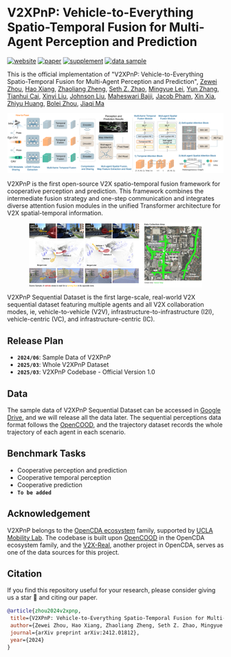 # V2XPnP: Vehicle-to-Everything Spatio-Temporal Fusion for Multi-Agent Perception and Prediction

[![website](https://img.shields.io/badge/Website-Explore%20Now-blueviolet?style=flat&logo=google-chrome)](https://mobility-lab.seas.ucla.edu/v2xpnp/)
[![paper](https://img.shields.io/badge/arXiv-Paper-<COLOR>.svg)](https://arxiv.org/abs/2412.01812)
[![supplement](https://img.shields.io/badge/Supplementary-Material-red)](https://arxiv.org/abs/2412.01812)
[![data sample](https://img.shields.io/badge/Dataset-Sample-F9D371.svg)](https://drive.google.com/drive/folders/1ZjVW-OKu-afIoiqfQJgFYwHOWzWE8_e8?usp=sharing)
<!-- [![License](https://img.shields.io/badge/License-CC_BY_NC_ND_4.0-F9D371)](https://creativecommons.org/licenses/by-nc-nd/4.0/) -->

This is the official implementation of "V2XPnP: Vehicle-to-Everything Spatio-Temporal Fusion for Multi-Agent Perception and Prediction", [Zewei Zhou](https://scholar.google.com/citations?user=TzhyHbYAAAAJ&hl=zh-CN&oi=ao), [Hao Xiang](https://xhwind.github.io/), [Zhaoliang Zheng](https://scholar.google.com/citations?user=SyR4O7YAAAAJ&hl=en), [Seth Z. Zhao](https://sethzhao506.github.io/), [Mingyue Lei](https://www.linkedin.com/in/%E6%98%8E%E6%9C%88-%E9%9B%B7-9029611a0/), [Yun Zhang](https://handsomeyun.github.io/), [Tianhui Cai](https://scholar.google.com/citations?user=6YqkXM0AAAAJ&hl=zh-CN&oi=ao),
[Xinyi Liu](https://scholar.google.com/citations?user=ikSFIk0AAAAJ&hl=zh-CN), [Johnson Liu](), [Maheswari Bajji](), [Jacob Pham](), [Xin Xia](https://scholar.google.com/citations?user=vCYqMTIAAAAJ&hl=en), [Zhiyu Huang](https://mczhi.github.io/), [Bolei Zhou](https://boleizhou.github.io/), [Jiaqi Ma](https://mobility-lab.seas.ucla.edu/about/)

![teaser](images/V2XPnP_framework.png)

V2XPnP is the first open-source V2X spatio-temporal fusion framework for cooperative perception and prediction. This framework combines the intermediate fusion strategy and one-step communication and integrates diverse attention fusion modules in the unified Transformer architecture for V2X spatial-temporal information.

<div style="display: flex; justify-content: center; align-items: center; width: 100%; height: auto;">
    <img src="images/V2XPnP_seq_dataset.png" alt="teaser" style="max-width: 80%; height: auto;">
</div>

V2XPnP Sequential Dataset is the first large-scale, real-world V2X sequential dataset featuring multiple agents and all V2X collaboration modes, ie, vehicle-to-vehicle (V2V), infrastructure-to-infrastructure (I2I), vehicle-centric (VC), and infrastructure-centric (IC).

## Release Plan
- **`2024/06`**: Sample Data of V2XPnP 
- **`2025/03`**: Whole V2XPnP Dataset
- **`2025/03`**: V2XPnP Codebase - Official Version 1.0


## Data
The sample data of V2XPnP Sequential Dataset can be accessed in [Google Drive](https://drive.google.com/drive/folders/1ZjVW-OKu-afIoiqfQJgFYwHOWzWE8_e8?usp=sharing), and we will release all the data later. The sequential perceptions data format follows the [OpenCOOD](https://opencood.readthedocs.io/en/latest/md_files/data_annotation_tutorial.html), and the trajectory dataset records the whole trajectory of each agent in each scenario.


## Benchmark Tasks
- Cooperative perception and prediction
- Cooperative temporal perception
- Cooperative prediction
- **`To be added`**

<!-- ## License
All assets and code are under the [CC BY-NC-ND](https://creativecommons.org/licenses/by-nc-nd/4.0/) license unless specified otherwise. -->

## Acknowledgement
V2XPnP belongs to the [OpenCDA ecosystem](https://arxiv.org/abs/2301.07325) family, supported by [UCLA Mobility Lab](https://mobility-lab.seas.ucla.edu/). The codebase is built upon [OpenCOOD](https://github.com/DerrickXuNu/OpenCOOD) in the OpenCDA ecosystem family, and the [V2X-Real](https://arxiv.org/abs/2403.16034), another project in OpenCDA, serves as one of the data sources for this project.

## Citation
If you find this repository useful for your research, please consider giving us a star 🌟 and citing our paper.
 ```bibtex
@article{zhou2024v2xpnp,
  title={V2XPnP: Vehicle-to-Everything Spatio-Temporal Fusion for Multi-Agent Perception and Prediction},
  author={Zewei Zhou, Hao Xiang, Zhaoliang Zheng, Seth Z. Zhao, Mingyue Lei, Yun Zhang, Tianhui Cai, Xinyi Liu, Johnson Liu, Maheswari Bajji, Jacob Pham, Xin Xia, Zhiyu Huang, Bolei Zhou, Jiaqi Ma},
  journal={arXiv preprint arXiv:2412.01812},
  year={2024}
}
```